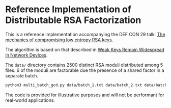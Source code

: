 # Reference Implementation of Distributable RSA Factorization

This is a reference implementation accompanying the DEF CON 29 talk: [The mechanics of compromising low entropy RSA keys](https://defcon.org/html/defcon-29/dc-29-speakers.html#allshouse).

The algorithm is based on that described in [Weak Keys Remain Widespread in Network Devices](https://www.cis.upenn.edu/~nadiah/papers/weak-keys/weak-keys.pdf).

The `data/` directory contains 2500 distinct RSA moduli distributed among 5 files.  6 of the moduli are factorable due the presence of a shared factor in a separate batch.

```bash
python3 multi_batch_gcd.py data/batch_1.txt data/batch_2.txt data/batch_3.txt data/batch_4.txt data/batch_5.txt > answers.txt
```

The code is provided for illustrative purposes and will not be performant for real-world applications.
